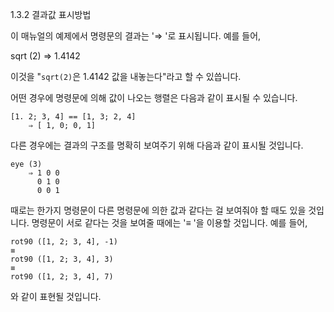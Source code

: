 1.3.2 결과값 표시방법

 이 매뉴얼의 예제에서 명령문의 결과는 '⇒ '로 표시됩니다. 예를 들어,

  sqrt (2)
  	⇒ 1.4142

  이것을 "`sqrt(2)`은 1.4142 값을 내놓는다"라고 할 수 있씁니다.

  어떤 경우에 명령문에 의해 값이 나오는 행렬은 다음과 같이 표시될 수 있습니다.

  	[1. 2; 3, 4] == [1, 3; 2, 4]
		⇒ [ 1, 0; 0, 1]

  다른 경우에는 결과의 구조를 명확히 보여주기 위해 다음과 같이 표시될 것입니다.

  	eye (3)
		⇒ 1 0 0
		  0 1 0
		  0 0 1

  때로는 한가지 명령문이 다른 명령문에 의한 값과 같다는 걸 보여줘야 할 때도 있을 것입니다.
  명령문이 서로 같다는 것을 보여줄 때에는 '≡ '을 이용할 것입니다. 예를 들어,

  	rot90 ([1, 2; 3, 4], -1)
	≡
	rot90 ([1, 2; 3, 4], 3)
	≡
	rot90 ([1, 2; 3, 4], 7)

  와 같이 표현될 것입니다.
